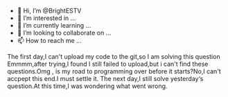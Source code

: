 - 👋 Hi, I’m @BrightESTV
- 👀 I’m interested in ...
- 🌱 I’m currently learning ...
- 💞️ I’m looking to collaborate on ...
- 📫 How to reach me ...

<!---
BrightESTV/BrightESTV is a ✨ special ✨ repository because its `README.md` (this file) appears on your GitHub profile.
You can click the Preview link to take a look at your changes.
-->
The first day,I can't upload my code to the git,so I am solving this question
Emmmm,after trying,I found I still failed to upload,but i can't find these questions.Omg , is my road to programming over before it starts?No,I can't accpept this end.I must 
settle it.
The next day,I still solve yesterday‘s question.At this time,I was wondering what went wrong.
